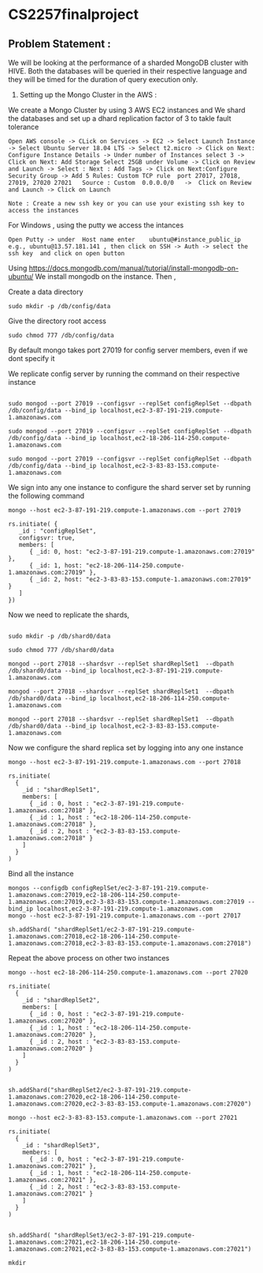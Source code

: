# CS2257finalproject

## Problem Statement :
We will be looking at the performance of a sharded MongoDB cluster with HIVE. Both the databases will be queried in their respective language and they will be timed for the duration of query execution only.

1. Setting up the Mongo Cluster in the AWS :

We create a Mongo Cluster by using 3 AWS EC2 instances and We shard the databases and set up a dhard replication factor of 3 to takle fault tolerance 

```
Open AWS console -> CLick on Services -> EC2 -> Select Launch Instance -> Select Ubuntu Server 18.04 LTS -> Select t2.micro -> Click on Next: Configure Instance Details -> Under number of Instances select 3 -> Click on Next: Add Storage Select 25GB under Volume -> Click on Review and Launch -> Select : Next : Add Tags -> Click on Next:Configure Security Group -> Add 5 Rules: Custom TCP rule  port 27017, 27018, 27019, 27020 27021   Source : Custom  0.0.0.0/0   ->  Click on Review and Launch -> Click on Launch 

Note : Create a new ssh key or you can use your existing ssh key to access the instances 

```

For Windows , using the putty we access the intances 

```
Open Putty -> under  Host name enter    ubuntu@#instance_public_ip  e.g., ubuntu@13.57.181.141 , then click on SSH -> Auth -> select the ssh key  and click on open button 

```

Using https://docs.mongodb.com/manual/tutorial/install-mongodb-on-ubuntu/ We install mongodb on the instance. Then , 


Create a data directory 
```
sudo mkdir -p /db/config/data

```

Give the directory root access

```
sudo chmod 777 /db/config/data
```

By default mongo takes port 27019 for config server members, even if we dont specify it

We replicate config server  by running the command on their respective instance 

```

sudo mongod --port 27019 --configsvr --replSet configReplSet --dbpath /db/config/data --bind_ip localhost,ec2-3-87-191-219.compute-1.amazonaws.com

sudo mongod --port 27019 --configsvr --replSet configReplSet --dbpath /db/config/data --bind_ip localhost,ec2-18-206-114-250.compute-1.amazonaws.com

sudo mongod --port 27019 --configsvr --replSet configReplSet --dbpath /db/config/data --bind_ip localhost,ec2-3-83-83-153.compute-1.amazonaws.com

```

We sign into any one instance to configure the shard server set by running the following command

```
mongo --host ec2-3-87-191-219.compute-1.amazonaws.com --port 27019

rs.initiate( {
   _id : "configReplSet",
   configsvr: true,
   members: [
      { _id: 0, host: "ec2-3-87-191-219.compute-1.amazonaws.com:27019" },
      { _id: 1, host: "ec2-18-206-114-250.compute-1.amazonaws.com:27019" },
      { _id: 2, host: "ec2-3-83-83-153.compute-1.amazonaws.com:27019" }
   ]
})

```


Now we need to replicate the shards, 

```

sudo mkdir -p /db/shard0/data

sudo chmod 777 /db/shard0/data

mongod --port 27018 --shardsvr --replSet shardReplSet1  --dbpath /db/shard0/data --bind_ip localhost,ec2-3-87-191-219.compute-1.amazonaws.com

mongod --port 27018 --shardsvr --replSet shardReplSet1  --dbpath /db/shard0/data --bind_ip localhost,ec2-18-206-114-250.compute-1.amazonaws.com

mongod --port 27018 --shardsvr --replSet shardReplSet1  --dbpath /db/shard0/data --bind_ip localhost,ec2-3-83-83-153.compute-1.amazonaws.com

```

Now we configure the shard replica set by logging into any one instance 

```
mongo --host ec2-3-87-191-219.compute-1.amazonaws.com --port 27018

rs.initiate(
  {
    _id : "shardReplSet1",
    members: [
      { _id : 0, host : "ec2-3-87-191-219.compute-1.amazonaws.com:27018" },
      { _id : 1, host : "ec2-18-206-114-250.compute-1.amazonaws.com:27018" },
      { _id : 2, host : "ec2-3-83-83-153.compute-1.amazonaws.com:27018" }
    ]
  }
)

```

Bind all the instance 

```
mongos --configdb configReplSet/ec2-3-87-191-219.compute-1.amazonaws.com:27019,ec2-18-206-114-250.compute-1.amazonaws.com:27019,ec2-3-83-83-153.compute-1.amazonaws.com:27019 --bind_ip localhost,ec2-3-87-191-219.compute-1.amazonaws.com
mongo --host ec2-3-87-191-219.compute-1.amazonaws.com --port 27017

sh.addShard( "shardReplSet1/ec2-3-87-191-219.compute-1.amazonaws.com:27018,ec2-18-206-114-250.compute-1.amazonaws.com:27018,ec2-3-83-83-153.compute-1.amazonaws.com:27018")

```

Repeat the above process on other two instances 

```
mongo --host ec2-18-206-114-250.compute-1.amazonaws.com --port 27020

rs.initiate(
  {
    _id : "shardReplSet2",
    members: [
      { _id : 0, host : "ec2-3-87-191-219.compute-1.amazonaws.com:27020" },
      { _id : 1, host : "ec2-18-206-114-250.compute-1.amazonaws.com:27020" },
      { _id : 2, host : "ec2-3-83-83-153.compute-1.amazonaws.com:27020" }
    ]
  }
)


sh.addShard("shardReplSet2/ec2-3-87-191-219.compute-1.amazonaws.com:27020,ec2-18-206-114-250.compute-1.amazonaws.com:27020,ec2-3-83-83-153.compute-1.amazonaws.com:27020")

```


```
mongo --host ec2-3-83-83-153.compute-1.amazonaws.com --port 27021

rs.initiate(
  {
    _id : "shardReplSet3",
    members: [
      { _id : 0, host : "ec2-3-87-191-219.compute-1.amazonaws.com:27021" },
      { _id : 1, host : "ec2-18-206-114-250.compute-1.amazonaws.com:27021" },
      { _id : 2, host : "ec2-3-83-83-153.compute-1.amazonaws.com:27021" }
    ]
  }
)


sh.addShard( "shardReplSet3/ec2-3-87-191-219.compute-1.amazonaws.com:27021,ec2-18-206-114-250.compute-1.amazonaws.com:27021,ec2-3-83-83-153.compute-1.amazonaws.com:27021")

```

```
mkdir
```
